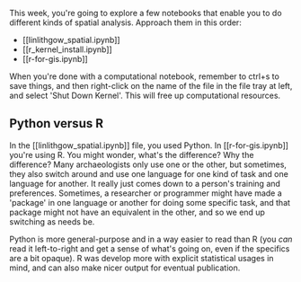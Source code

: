 This week, you're going to explore a few notebooks that enable you to do different kinds of spatial analysis. Approach them in this order:

- [[linlithgow_spatial.ipynb]]
- [[r_kernel_install.ipynb]]
- [[r-for-gis.ipynb]]

When you're done with a computational notebook, remember to ctrl+s to save things, and then right-click on the name of the file in the file tray at left, and select 'Shut Down Kernel'. This will free up computational resources.

## Python versus R

In the [[linlithgow_spatial.ipynb]] file, you used Python. In [[r-for-gis.ipynb]] you're using R. You might wonder, what's the difference? Why the difference? Many archaeologists only use one or the other, but sometimes, they also switch around and use one language for one kind of task and one language for another. It really just comes down to a person's training and preferences. Sometimes, a researcher or programmer might have made a 'package' in one language or another for doing some specific task, and that package might not have an equivalent in the other, and so we end up switching as needs be. 

Python is more general-purpose and in a way easier to read than R (you _can_ read it left-to-right and get a sense of what's going on, even if the specifics are a bit opaque). R was develop more with explicit statistical usages in mind, and can also make nicer output for eventual publication.
